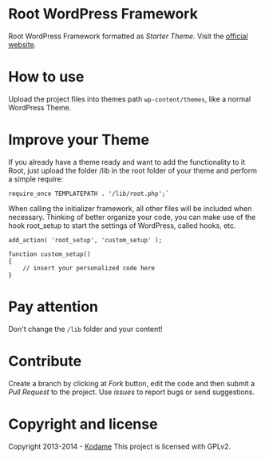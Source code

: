 # Root WordPress Framework

Root WordPress Framework formatted as *Starter Theme*. Visit the [official website](http://rootwp.com/).


# How to use

Upload the project files into themes path `wp-content/themes`, like a normal WordPress Theme.


# Improve your Theme

If you already have a theme ready and want to add the functionality to it Root, just upload the folder /lib in the root folder of your theme and perform a simple require:

    require_once TEMPLATEPATH . '/lib/root.php';`

When calling the initializer framework, all other files will be included when necessary. Thinking of better organize your code, you can make use of the hook root_setup to start the settings of WordPress, called hooks, etc.

    add_action( 'root_setup', 'custom_setup' );

    function custom_setup()
    {
        // insert your personalized code here
    }

# Pay attention

Don't change the `/lib` folder and your content!


# Contribute

Create a branch by clicking at *Fork* button, edit the code and then submit a *Pull Request* to the project.
Use *issues* to report bugs or send suggestions.


# Copyright and license

Copyright 2013-2014 - [Kodame](http://kodame.com.br)
This project is licensed with GPLv2.
